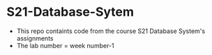 # S21-Database-Sytem
* This repo containts code from the course S21 Database System's assignments
* The lab number = week number-1
